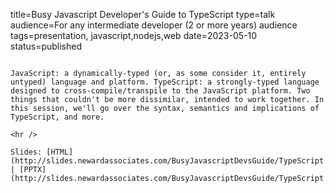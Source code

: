title=Busy Javascript Developer's Guide to TypeScript
type=talk
audience=For any intermediate developer (2 or more years) audience
tags=presentation, javascript,nodejs,web
date=2023-05-10
status=published
~~~~~~

JavaScript: a dynamically-typed (or, as some consider it, entirely untyped) language and platform. TypeScript: a strongly-typed language designed to cross-compile/transpile to the JavaScript platform. Two things that couldn't be more dissimilar, intended to work together. In this session, we'll go over the syntax, semantics and implications of TypeScript, and more.
    
<hr />

Slides: [HTML](http://slides.newardassociates.com/BusyJavascriptDevsGuide/TypeScript.html) | [PPTX](http://slides.newardassociates.com/BusyJavascriptDevsGuide/TypeScript.pptx)
